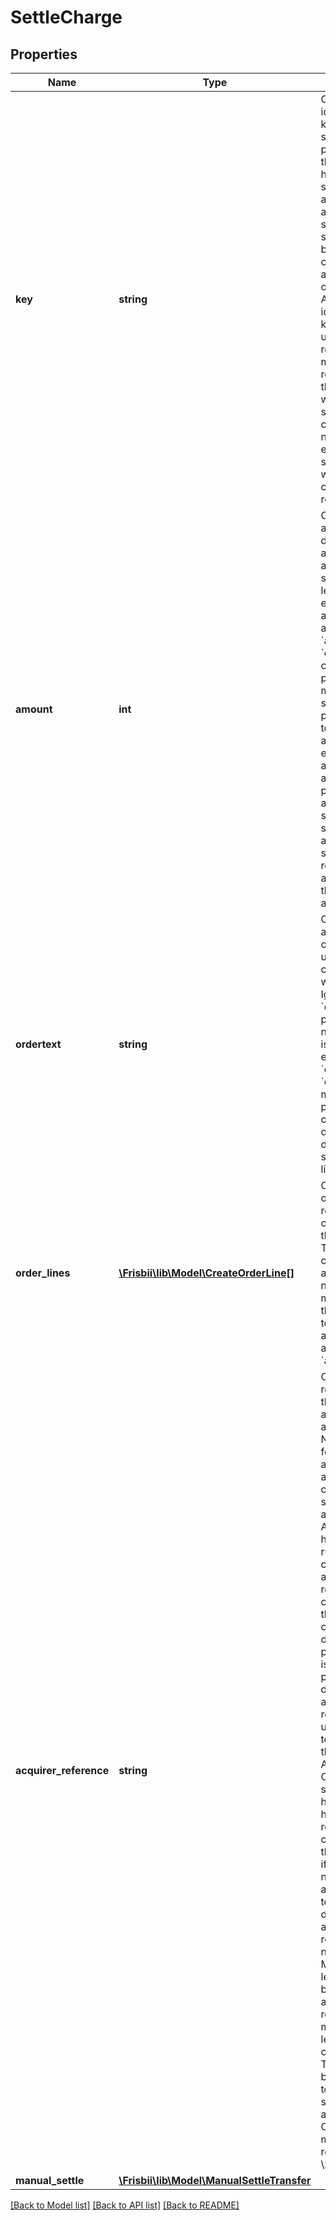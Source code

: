 # SettleCharge

## Properties
Name | Type | Description | Notes
------------ | ------------- | ------------- | -------------
**key** | **string** | Optional idempotency key. Only one settle can be performed for the same handle. If two settle attempts are attempted and the first succeeds the second will fail because charge is already settled or authorized. An idempotency key identifies uniquely the request and multiple requests with the same key will yield the same result. In case of networking errors the same request with same key can safely be retried. | [optional] 
**amount** | **int** | Optional amount different from authorized amount to settle. Must be less than or equal to the authorized amount. Either &#x60;amount&#x60; or &#x60;order_lines&#x60; can be provided. If multiple partial settles are performed the total settled amount cannot exceed the authorized amount. If partial settles are used a subsequent settle with no amount will settle the remaining amount up to the authorized amount. | [optional] 
**ordertext** | **string** | Optional alternative order text to use in conjunction with &#x60;amount&#x60;. Ignored if &#x60;order_lines&#x60; is provided. If new &#x60;amount&#x60; is provided either &#x60;ordertext&#x60; or &#x60;order_lines&#x60; must be provided, otherwise order lines will default to a single empty line. | [optional] 
**order_lines** | [**\Frisbii\lib\Model\CreateOrderLine[]**](CreateOrderLine.md) | Optional new order lines to replace old order lines for the charge. The order lines controls the amount. The new amount must be less than or equal to the authorized amount. See &#x60;amount&#x60;. | [optional] 
**acquirer_reference** | **string** | Optional reference for the transaction at the acquirer. Notice the following about this argument: 1. It only works for some acquirers. 2. Acquirers may have rigid rules on the content of the acquirer reference.  Not complying to these rules can result in declined payments. 3. It is already possible to define custom acquirer reference using templating in the Frisbii Administration.  Contact support for help. We highly recommend to only supply this argument if absolutely necessary,  and the templated default acquirer reference is not sufficient. Maximum length is 128,  but most acquirers require a maximum length of 22 characters.  Truncating will be applied if too long for specific acquirer.  Characters must match regex &#x60;[\\x20-\\x7F]&#x60; | [optional] 
**manual_settle** | [**\Frisbii\lib\Model\ManualSettleTransfer**](ManualSettleTransfer.md) |  | [optional] 

[[Back to Model list]](../../README.md#documentation-for-models) [[Back to API list]](../../README.md#documentation-for-api-endpoints) [[Back to README]](../../README.md)

